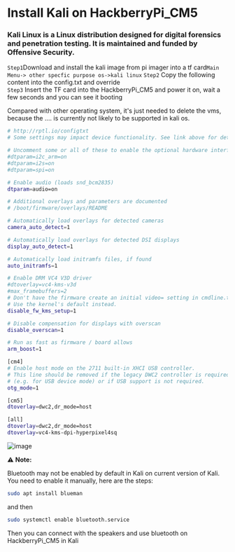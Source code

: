 # Install Kali on HackberryPi_CM5

### Kali Linux is a Linux distribution designed for digital forensics and penetration testing. It is maintained and funded by Offensive Security.

```Step1```Download and install the kali image from pi imager into a tf card```Main Menu-> other specfic purpose os->kali linux```
```Step2``` Copy the following content into the config.txt and override  
```Step3``` Insert the TF card into the HackberryPi_CM5 and power it on, wait a few seconds and you can see it booting  

Compared with other operating system, it's just needed to delete the vms, because the .... is currently not likely to be supported in kali os.


```sh
# http://rptl.io/configtxt
# Some settings may impact device functionality. See link above for details

# Uncomment some or all of these to enable the optional hardware interfaces
#dtparam=i2c_arm=on
#dtparam=i2s=on
#dtparam=spi=on

# Enable audio (loads snd_bcm2835)
dtparam=audio=on

# Additional overlays and parameters are documented
# /boot/firmware/overlays/README

# Automatically load overlays for detected cameras
camera_auto_detect=1

# Automatically load overlays for detected DSI displays
display_auto_detect=1

# Automatically load initramfs files, if found
auto_initramfs=1

# Enable DRM VC4 V3D driver
#dtoverlay=vc4-kms-v3d
#max_framebuffers=2
# Don't have the firmware create an initial video= setting in cmdline.txt.
# Use the kernel's default instead.
disable_fw_kms_setup=1

# Disable compensation for displays with overscan
disable_overscan=1

# Run as fast as firmware / board allows
arm_boost=1

[cm4]
# Enable host mode on the 2711 built-in XHCI USB controller.
# This line should be removed if the legacy DWC2 controller is required
# (e.g. for USB device mode) or if USB support is not required.
otg_mode=1

[cm5]
dtoverlay=dwc2,dr_mode=host

[all]
dtoverlay=dwc2,dr_mode=host
dtoverlay=vc4-kms-dpi-hyperpixel4sq


```

![image](https://github.com/user-attachments/assets/7e2cc7c9-229a-4705-bc1a-f41f50b99973)

⚠️ **Note:**  

Bluetooth may not be enabled by default in Kali on current version of Kali. You need to enable it manually, here are the steps:

```sh
sudo apt install blueman
```
and then
```sh
sudo systemctl enable bluetooth.service
```
Then you can connect with the speakers and use bluetooth on HackberryPi_CM5 in Kali
